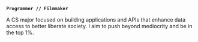 **`Programmer // Filmmaker`**

A CS major focused on building applications and APIs that enhance data access to better liberate society. I aim to push beyond mediocrity and be in the top 1%. 
